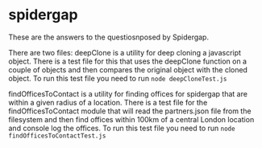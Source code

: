 # spidergap

These are the answers to the questiosnposed by Spidergap.

There are two files: 
deepClone is a utility for deep cloning a javascript object.
There is a test file for this that uses the deepClone function on a couple of objects and then compares the original object with the cloned object.
To run this test file you need to run ```node deepCloneTest.js```

findOfficesToContact is a utility for finding offices for spidergap that are within a given radius of a location.
There is a test file for the findOfficesToContact module that will read the partners.json file from the filesystem and then find offices within 100km of a central London location and console log the offices.
To run this test file you need to run ```node findOfficesToContactTest.js```
